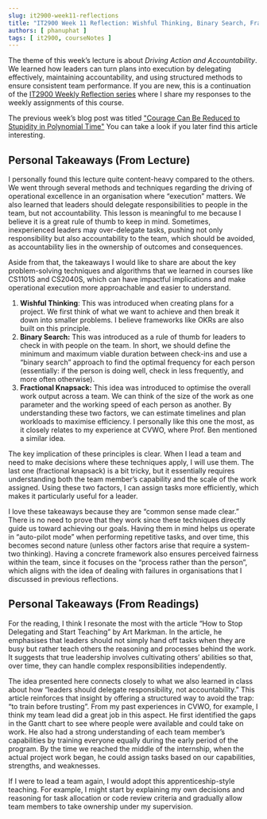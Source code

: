 ```yaml
---
slug: it2900-week11-reflections
title: "IT2900 Week 11 Reflection: Wishful Thinking, Binary Search, Fractional Knapsack, and Much More :)"
authors: [ phanuphat ]
tags: [ it2900, courseNotes ]
---
```


The theme of this week’s lecture is about *Driving Action and Accountability*.
We learned how leaders can turn plans into execution by delegating effectively, maintaining accountability, and using structured methods to ensure consistent team performance. <!--truncate--> If you are new, this is a continuation of the [IT2900 Weekly Reflection series](/blog/tags/it2900) where I share my responses to the weekly assignments of this course.

The previous week’s blog post was titled ["Courage Can Be Reduced to Stupidity in Polynomial Time"](/blog/it2900-week10-reflections/) You can take a look if you later find this article interesting.

## Personal Takeaways (From Lecture)

I personally found this lecture quite content-heavy compared to the others. We went through several methods and techniques regarding the driving of operational excellence in an organisation where “execution” matters. We also learned that leaders should delegate responsibilities to people in the team, but not accountability. This lesson is meaningful to me because I believe it is a great rule of thumb to keep in mind. Sometimes, inexperienced leaders may over-delegate tasks, pushing not only responsibility but also accountability to the team, which should be avoided, as accountability lies in the ownership of outcomes and consequences.

Aside from that, the takeaways I would like to share are about the key problem-solving techniques and algorithms that we learned in courses like CS1101S and CS2040S, which can have impactful implications and make operational execution more approachable and easier to understand.

1. **Wishful Thinking**: This was introduced when creating plans for a project. We first think of what we want to achieve and then break it down into smaller problems. I believe frameworks like OKRs are also built on this principle.
2. **Binary Search:** This was introduced as a rule of thumb for leaders to check in with people on the team. In short, we should define the minimum and maximum viable duration between check-ins and use a “binary search” approach to find the optimal frequency for each person (essentially: if the person is doing well, check in less frequently, and more often otherwise).
3. **Fractional Knapsack:** This idea was introduced to optimise the overall work output across a team. We can think of the size of the work as one parameter and the working speed of each person as another. By understanding these two factors, we can estimate timelines and plan workloads to maximise efficiency. I personally like this one the most, as it closely relates to my experience at CVWO, where Prof. Ben mentioned a similar idea.

The key implication of these principles is clear. When I lead a team and need to make decisions where these techniques apply, I will use them. The last one (fractional knapsack) is a bit tricky, but it essentially requires understanding both the team member’s capability and the scale of the work assigned. Using these two factors, I can assign tasks more efficiently, which makes it particularly useful for a leader.

I love these takeaways because they are “common sense made clear.” There is no need to prove that they work since these techniques directly guide us toward achieving our goals. Having them in mind helps us operate in “auto-pilot mode” when performing repetitive tasks, and over time, this becomes second nature (unless other factors arise that require a system-two thinking). Having a concrete framework also ensures perceived fairness within the team, since it focuses on the “process rather than the person”, which aligns with the idea of dealing with failures in organisations that I discussed in previous reflections.

## Personal Takeaways (From Readings)

For the reading, I think I resonate the most with the article “How to Stop Delegating and Start Teaching” by Art Markman. In the article, he emphasises that leaders should not simply hand off tasks when they are busy but rather teach others the reasoning and processes behind the work. It suggests that true leadership involves cultivating others’ abilities so that, over time, they can handle complex responsibilities independently.

The idea presented here connects closely to what we also learned in class about how “leaders should delegate responsibility, not accountability.” This article reinforces that insight by offering a structured way to avoid the trap: “to train before trusting”. From my past experiences in CVWO, for example, I think my team lead did a great job in this aspect. He first identified the gaps in the Gantt chart to see where people were available and could take on work. He also had a strong understanding of each team member’s capabilities by training everyone equally during the early period of the program. By the time we reached the middle of the internship, when the actual project work began, he could assign tasks based on our capabilities, strengths, and weaknesses.

If I were to lead a team again, I would adopt this apprenticeship-style teaching. For example, I might start by explaining my own decisions and reasoning for task allocation or code review criteria and gradually allow team members to take ownership under my supervision.